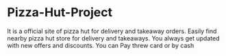 # Pizza-Hut-Project
It is a official site of pizza hut for delivery and takeaway orders. Easily find nearby pizza hut store for delivery and takeaways. You always get updated with new offers and discounts. You can Pay threw card or by cash
